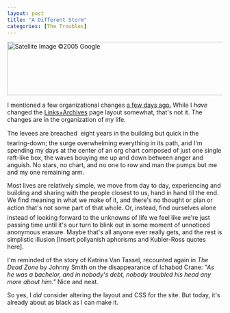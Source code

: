 ```yaml
---
layout: post
title: "A Different Storm"
categories: [The Troubles]
---
```

<img src="/pix2005/websat.jpg" width=807 height=125 border=0 title="Satellite Image &copy;2005 Google">

I mentioned a few organizational changes <a href="/blog/archives/000413.html">a few days ago.</a> While I <i>have</i> changed the <a href="/blog/archives.html">Links+Archives</a> page layout somewhat, that's not it. The changes are in the organization of my life.

<!--more-->
The levees are breached &#151; eight years in the building but quick in the tearing-down; the surge overwhelming everything in its path, and I'm spending my days at the center of an org chart composed of just one single raft-like box, the waves bouying me up and down between anger and anguish. No stars, no chart, and no one to row and man the pumps but me and my one remaining arm.

Most lives are relatively simple, we move from day to day,  experiencing and building and sharing with the people closest to us, hand in hand til the end. We find meaning in what we make of it, and there's no thought or plan or action that's not some part of that whole. Or, instead,  find ourselves alone &#151;  instead of looking forward to the unknowns of life we feel like we're just passing time until it's our turn to blink out in some moment of unnoticed anonymous erasure. Maybe that's all anyone ever really gets, and the rest is simplistic illusion [Insert pollyanish aphorisms and Kubler-Ross quotes here]. 

I'm reminded of the story of Katrina Van Tassel, recounted again in <cite>The Dead Zone</cite> by Johnny Smith on the disappearance of Ichabod Crane: <i>"As he was a bachelor, and in nobody's debt, nobody troubled his head any more about him."</i> Nice and neat.

So yes, I <i>did</i> consider altering the layout and CSS for the site. But today, it's already about as black as I can make it.
